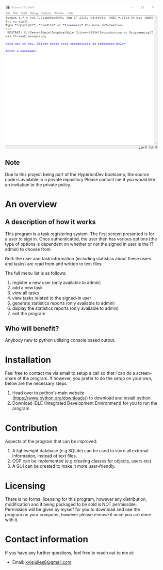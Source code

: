 ![](overview-gif.gif)

## Note
Due to this project being part of the HyperionDev bootcamp, the source code is available in a private repository
Please contact me if you would like an invitation to the private policy.

# An overview

## A description of how it works
This program is a task registering system. The first screen presented is for a user to sign in. Once authenticated, the user then has various options (the type of options is dependent on whether or not the signed in user is the IT admin) to choose from.

Both the user and task information (including statistics about these users and tasks) are read from and written to text files.

The full menu list is as follows:
 1. register a new user (only available to admin)
 2. add a new task
 3. view all tasks
 4. view tasks related to the signed-in user
 5. generate statistics reports (only available to admin)
 6. display the statistics reports (only available to admin)
 7. exit the program

## Who will benefit?
Anybody new to python utilising console based output.

# Installation
Feel free to contact me via email to setup a call so that I can do a screen-share of the program.
If however, you prefer to do the setup on your own, below are the necessary steps:

1. Head over to python's main website (https://www.python.org/downloads/) to download and install python.
2. Download IDLE (Integrated Development Environment) for you to run the program.

# Contribution
Aspects of the program that can be improved:
1. A lightweight database (e.g SQLite) can be used to store all external information, instead of text files.
2. OOP can be implemented (e.g creating classes for objects, users etc).
3. A GUI can be created to make it more user-friendly.

# Licensing
There is no formal licensing for this program, however any distribution, modification and it being packaged to be sold is NOT permissible. Permission will be given by myself for you to download and use the program on your computer, however please remove it once you are done with it.

# Contact information
If you have any further questions, feel free to reach out to me at:
- Email: kylejulies8@gmail.com

